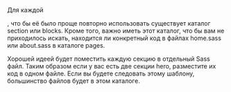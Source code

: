 Для каждой <section>, что бы её было проще повторно использовать существует каталог section или blocks. Кроме того, важно иметь этот каталог, что бы вам не приходилось искать, находится ли конкретный код в файлах home.sass или about.sass в каталоге pages.

Хорошей идеей будет поместить каждую секцию в отдельный Sass файл. Таким образом если у вас есть две секции hero, разместите их код в одном файле. Если вы будете следовать этому шаблону, большинство файлов будет в этом каталоге.